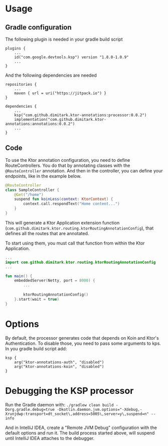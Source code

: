 # Usage

## Gradle configuration
The following plugin is needed in your gradle build script
```
plugins {
    ...
    id("com.google.devtools.ksp") version "1.8.0-1.0.9"
    ...
}
```

And the following dependencies are needed
```
repositories {
    ...
    maven { url = uri("https://jitpack.io") }
}

dependencies {
    ...
    ksp("com.github.dimitark.ktor-annotations:processor:0.0.2")
    implementation("com.github.dimitark.ktor-annotations:annotations:0.0.2")
    ...
}
```

## Code
To use the Ktor annotation configuration, you need to define RouteControllers. You do that by annotating classes with the `@RouteController` annotation. 
And then in the controller, you can define your endpoints, like in the example below.
```kotlin
@RouteController
class SampleController {
    @Get("/home")
    suspend fun koinLess(context: KtorContext) {
        context.call.respondText("Home content...")
    }
}
```

This will generate a Ktor Application extension function (`com.github.dimitark.ktor.routing.ktorRoutingAnnotationConfig`), that defines all the routes that are annotated. 

To start using them, you must call that function from within the Ktor Application.

```kotlin
...
import com.github.dimitark.ktor.routing.ktorRoutingAnnotationConfig
...

fun main() {
    embeddedServer(Netty, port = 8000) {
        ...
        
        ktorRoutingAnnotationConfig()
    }.start(wait = true)
}
```

# Options
By default, the processor generates code that depends on Koin and Ktor's Authentication. 
To disable those, you need to pass some arguments to kps. In you gradle build script add:
```
ksp {
    arg("ktor-annotations-auth", "disabled")
    arg("ktor-annotations-koin", "disabled")
}
```

# Debugging the KSP processor

Run the Gradle daemon with:
`./gradlew clean build -Dorg.gradle.debug=true -Dkotlin.daemon.jvm.options="-Xdebug,-Xrunjdwp:transport=dt_socket\,address=5005\,server=y\,suspend=n" --info`

And in IntelliJ IDEA, create a "Remote JVM Debug" configuration with the default options and run it. The build process started above, will suspend until IntelliJ IDEA attaches to the debugger. 